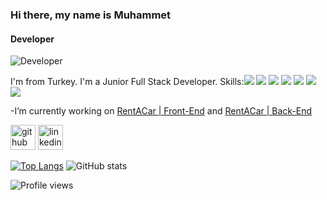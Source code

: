 ### Hi there, my name is Muhammet
#### Developer
![Developer](https://encrypted-tbn0.gstatic.com/images?q=tbn:ANd9GcQUYt4k-ZIbakIlAb2KumaLY0ZJZ42XmvyFHg&usqp=CAU)

I'm from Turkey. I'm a Junior Full Stack Developer.
Skills:<img src="https://img.shields.io/badge/C%23-5C2D91?style=for-the-badge&logo=c-sharp&logoColor=white"></img> <img src="https://img.shields.io/badge/.NET-5C2D91?style=for-the-badge&logo=.net&logoColor=white"></img> <img src="https://img.shields.io/badge/.NETCore-5C2D91?style=for-the-badge&logo=.net&logoColor=white"> </img> <img src="https://img.shields.io/badge/Microsoft_SQL_Server-CC2927?style=for-the-badge&logo=microsoft-sql-server&logoColor=white"></img> <img src="https://img.shields.io/badge/HTml-FF9933?style=for-the-badge&logo=HTML5&logoColor=white"> <img src="https://img.shields.io/badge/CSS-lightblue?style=for-the-badge&logo=css3&logoColor=black"></img>  <img src="https://img.shields.io/badge/TS-blue?style=for-the-badge&logo=typescript&logoColor=black"></img> 

-I’m currently working on [RentACar | Front-End](https://github.com/mfbilgin42/rent-a-car-project-front-end) and [RentACar | Back-End](https://github.com/mfbilgin42/RentACarProject)


[<img src='https://cdn.jsdelivr.net/npm/simple-icons@3.0.1/icons/github.svg' alt='github' height='40'>](https://github.com/mfbilgin42)  [<img src='https://cdn.jsdelivr.net/npm/simple-icons@3.0.1/icons/linkedin.svg' alt='linkedin' height='40'>](https://www.linkedin.com/in/muhammet-fethullah-1694611b1/)

[![Top Langs](https://github-readme-stats.vercel.app/api/top-langs/?username=mfbilgin42)](https://github.com/anuraghazra/github-readme-stats)
![GitHub stats](https://github-readme-stats.vercel.app/api?username=mfbilgin42&show_icons=true)  

![Profile views](https://gpvc.arturio.dev/mfbilgin42)    

